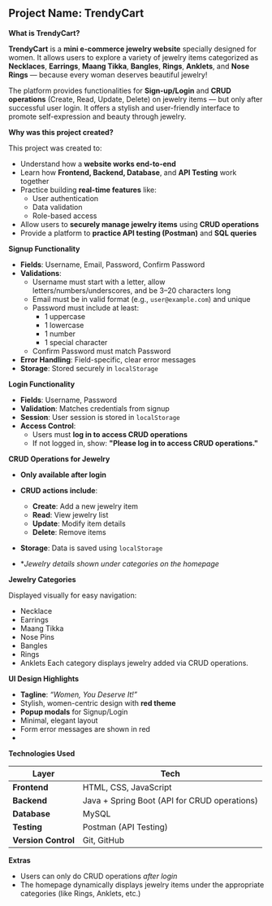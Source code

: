## **Project Name**: TrendyCart

 **What is TrendyCart?**

**TrendyCart** is a **mini e-commerce jewelry website** specially designed for women. It allows users to explore a variety of jewelry items categorized as **Necklaces**, **Earrings**, **Maang Tikka**, **Bangles**, **Rings**, **Anklets**, and **Nose Rings** — because every woman deserves beautiful jewelry!

The platform provides functionalities for **Sign-up/Login** and **CRUD operations** (Create, Read, Update, Delete) on jewelry items — but only after successful user login. It offers a stylish and user-friendly interface to promote self-expression and beauty through jewelry.

 **Why was this project created?**

This project was created to:

* Understand how a **website works end-to-end**
* Learn how **Frontend, Backend, Database**, and **API Testing** work together
* Practice building **real-time features** like:
  * User authentication
  * Data validation
  * Role-based access
* Allow users to **securely manage jewelry items** using **CRUD operations**
* Provide a platform to **practice API testing (Postman)** and **SQL queries**

 **Signup Functionality**

* **Fields**: Username, Email, Password, Confirm Password
* **Validations**:
  * Username must start with a letter, allow letters/numbers/underscores, and be 3–20 characters long
  * Email must be in valid format (e.g., `user@example.com`) and unique
  * Password must include at least:
    * 1 uppercase
    * 1 lowercase
    * 1 number
    * 1 special character
  * Confirm Password must match Password
* **Error Handling**: Field-specific, clear error messages
* **Storage**: Stored securely in `localStorage`

 **Login Functionality**

* **Fields**: Username, Password
* **Validation**: Matches credentials from signup
* **Session**: User session is stored in `localStorage`
* **Access Control**:
  * Users must **log in to access CRUD operations**
  * If not logged in, show: **"Please log in to access CRUD operations."**

 **CRUD Operations for Jewelry**

* **Only available after login**
* **CRUD actions include**:

  * **Create**: Add a new jewelry item
  * **Read**: View jewelry list
  * **Update**: Modify item details
  * **Delete**: Remove items
* **Storage**: Data is saved using `localStorage`
* **Jewelry details shown under categories on the homepage*

**Jewelry Categories**

Displayed visually for easy navigation:
* Necklace
* Earrings
* Maang Tikka
* Nose Pins
* Bangles
* Rings
* Anklets
Each category displays jewelry added via CRUD operations.

 **UI Design Highlights**

* **Tagline**: *“Women, You Deserve It!”*
* Stylish, women-centric design with **red theme**
* **Popup modals** for Signup/Login
* Minimal, elegant layout
* Form error messages are shown in red
* 
 **Technologies Used**

| Layer               | Tech                                         |
| ------------------- | -------------------------------------------- |
| **Frontend**        | HTML, CSS, JavaScript                        |
| **Backend**         | Java + Spring Boot (API for CRUD operations) |
| **Database**        | MySQL                                        |
| **Testing**         | Postman (API Testing)                        |
| **Version Control** | Git, GitHub                                  |

 **Extras**

* Users can only do CRUD operations *after login*
* The homepage dynamically displays jewelry items under the appropriate categories (like Rings, Anklets, etc.)

